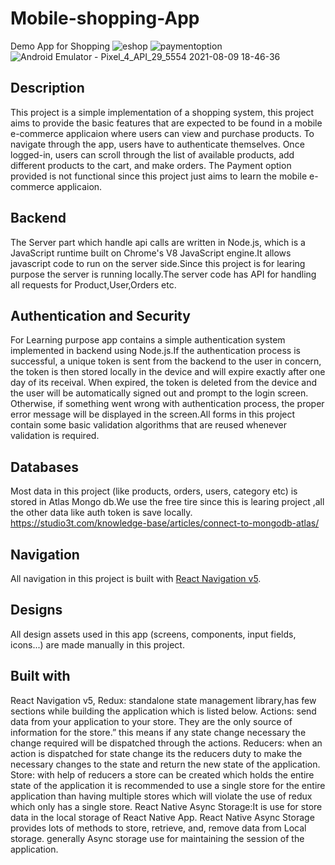 

# Mobile-shopping-App
Demo App for Shopping 
![eshop](https://user-images.githubusercontent.com/54033086/128782927-f7268398-d812-4469-8fe1-0f692722168e.gif)
![paymentoption](https://user-images.githubusercontent.com/54033086/128783156-3eee0dc5-a5de-4cd9-9584-a8008499099f.gif)
![Android Emulator - Pixel_4_API_29_5554 2021-08-09 18-46-36](https://user-images.githubusercontent.com/54033086/128784062-b386cc95-8c89-4e24-b3d0-a7427a4fff05.gif)
## Description
This project is a simple implementation of a shopping system, this project aims to provide the basic features that are expected to be found in a mobile e-commerce applicaion where users can view and purchase products. To navigate through the app, users have to authenticate themselves. Once logged-in, users can scroll through the list of available products, add different products to the cart, and make orders.
The Payment option provided is not functional since this project just aims to learn the mobile e-commerce applicaion.

## Backend
The Server part which handle api calls are written in Node.js, which is a JavaScript runtime built on Chrome's V8 JavaScript engine.It allows javascript code to run on the server side.Since this project is for learing purpose the server is running locally.The server code has API for
handling all requests for Product,User,Orders etc.


## Authentication and Security

For Learning purpose app contains a simple authentication system implemented in backend using Node.js.If the authentication process is successful, a unique token is sent from the backend to the user in concern, the token is then stored locally in the device and will expire exactly after one day of its receival. When expired, the token is deleted from the device and the user will be automatically signed out and prompt to the login screen. Otherwise, if something went wrong with authentication process, the proper error message will be displayed in the screen.All forms in this project contain some basic validation algorithms that are reused whenever validation is required.

## Databases
Most data in this project (like products, orders, users, category etc) is stored in Atlas Mongo db.We use the free tire since this is learing project ,all the other data like auth token is save locally.
https://studio3t.com/knowledge-base/articles/connect-to-mongodb-atlas/

## Navigation
All navigation in this project is built with [React Navigation v5](https://reactnavigation.org/docs/getting-started/).

## Designs
All design assets used in this app (screens, components, input fields, icons...) are made manually in this project.

## Built with
React Navigation v5,
Redux: standalone state management library,has few sections while building the application which is listed below.
Actions: send data from your application to your store. They are the only source of information for the store.” this means if any state change necessary the change required will be dispatched through the actions.
Reducers: when an action is dispatched for state change its the reducers duty to make the necessary changes to the state and return the new state of the application.
Store: with help of reducers a store can be created which holds the entire state of the application it is recommended to use a single store for the entire application than having multiple stores which will violate the use of redux which only has a single store.
React Native Async Storage:It is use for store data in the local storage of React Native App. React Native Async Storage provides lots of methods to store, retrieve, and, remove data from Local storage. generally Async storage use for maintaining the session of the application.
